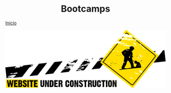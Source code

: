 <h1 align = "center">Bootcamps</h1>

[Início](../README.md)

![Em construção](images/UnderConstruction.png)
